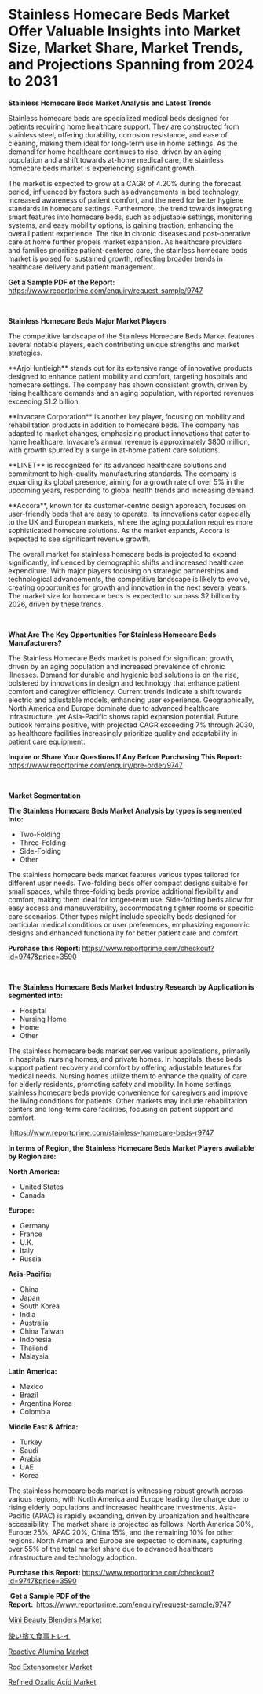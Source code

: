 <p><h1>Stainless Homecare Beds Market Offer Valuable Insights into Market Size, Market Share, Market Trends, and Projections Spanning from 2024 to 2031</h1></p><p><strong>Stainless Homecare Beds Market Analysis and Latest Trends</strong></p>
<p><p>Stainless homecare beds are specialized medical beds designed for patients requiring home healthcare support. They are constructed from stainless steel, offering durability, corrosion resistance, and ease of cleaning, making them ideal for long-term use in home settings. As the demand for home healthcare continues to rise, driven by an aging population and a shift towards at-home medical care, the stainless homecare beds market is experiencing significant growth. </p><p>The market is expected to grow at a CAGR of 4.20% during the forecast period, influenced by factors such as advancements in bed technology, increased awareness of patient comfort, and the need for better hygiene standards in homecare settings. Furthermore, the trend towards integrating smart features into homecare beds, such as adjustable settings, monitoring systems, and easy mobility options, is gaining traction, enhancing the overall patient experience. The rise in chronic diseases and post-operative care at home further propels market expansion. As healthcare providers and families prioritize patient-centered care, the stainless homecare beds market is poised for sustained growth, reflecting broader trends in healthcare delivery and patient management.</p></p>
<p><strong>Get a Sample PDF of the Report:&nbsp;</strong> <a href="https://www.reportprime.com/enquiry/request-sample/9747">https://www.reportprime.com/enquiry/request-sample/9747</a></p>
<p>&nbsp;</p>
<p><strong>Stainless Homecare Beds Major Market Players</strong></p>
<p><p>The competitive landscape of the Stainless Homecare Beds Market features several notable players, each contributing unique strengths and market strategies. </p><p>**ArjoHuntleigh** stands out for its extensive range of innovative products designed to enhance patient mobility and comfort, targeting hospitals and homecare settings. The company has shown consistent growth, driven by rising healthcare demands and an aging population, with reported revenues exceeding $1.2 billion.</p><p>**Invacare Corporation** is another key player, focusing on mobility and rehabilitation products in addition to homecare beds. The company has adapted to market changes, emphasizing product innovations that cater to home healthcare. Invacare’s annual revenue is approximately $800 million, with growth spurred by a surge in at-home patient care solutions. </p><p>**LINET** is recognized for its advanced healthcare solutions and commitment to high-quality manufacturing standards. The company is expanding its global presence, aiming for a growth rate of over 5% in the upcoming years, responding to global health trends and increasing demand.</p><p>**Accora**, known for its customer-centric design approach, focuses on user-friendly beds that are easy to operate. Its innovations cater especially to the UK and European markets, where the aging population requires more sophisticated homecare solutions. As the market expands, Accora is expected to see significant revenue growth.</p><p>The overall market for stainless homecare beds is projected to expand significantly, influenced by demographic shifts and increased healthcare expenditure. With major players focusing on strategic partnerships and technological advancements, the competitive landscape is likely to evolve, creating opportunities for growth and innovation in the next several years. The market size for homecare beds is expected to surpass $2 billion by 2026, driven by these trends.</p></p>
<p>&nbsp;</p>
<p><strong>What Are The Key Opportunities For Stainless Homecare Beds Manufacturers?</strong></p>
<p><p>The Stainless Homecare Beds market is poised for significant growth, driven by an aging population and increased prevalence of chronic illnesses. Demand for durable and hygienic bed solutions is on the rise, bolstered by innovations in design and technology that enhance patient comfort and caregiver efficiency. Current trends indicate a shift towards electric and adjustable models, enhancing user experience. Geographically, North America and Europe dominate due to advanced healthcare infrastructure, yet Asia-Pacific shows rapid expansion potential. Future outlook remains positive, with projected CAGR exceeding 7% through 2030, as healthcare facilities increasingly prioritize quality and adaptability in patient care equipment.</p></p>
<p><strong>Inquire or Share Your Questions If Any Before Purchasing This Report:</strong> <a href="https://www.reportprime.com/enquiry/pre-order/9747">https://www.reportprime.com/enquiry/pre-order/9747</a></p>
<p>&nbsp;</p>
<p><strong>Market Segmentation</strong></p>
<p><strong>The Stainless Homecare Beds Market Analysis by types is segmented into:</strong></p>
<p><ul><li>Two-Folding</li><li>Three-Folding</li><li>Side-Folding</li><li>Other</li></ul></p>
<p><p>The stainless homecare beds market features various types tailored for different user needs. Two-folding beds offer compact designs suitable for small spaces, while three-folding beds provide additional flexibility and comfort, making them ideal for longer-term use. Side-folding beds allow for easy access and maneuverability, accommodating tighter rooms or specific care scenarios. Other types might include specialty beds designed for particular medical conditions or user preferences, emphasizing ergonomic designs and enhanced functionality for better patient care and comfort.</p></p>
<p><strong>Purchase this Report:&nbsp;</strong><a href="https://www.reportprime.com/checkout?id=9747&price=3590">https://www.reportprime.com/checkout?id=9747&price=3590</a></p>
<p>&nbsp;</p>
<p><strong>The Stainless Homecare Beds Market Industry Research by Application is segmented into:</strong></p>
<p><ul><li>Hospital</li><li>Nursing Home</li><li>Home</li><li>Other</li></ul></p>
<p><p>The stainless homecare beds market serves various applications, primarily in hospitals, nursing homes, and private homes. In hospitals, these beds support patient recovery and comfort by offering adjustable features for medical needs. Nursing homes utilize them to enhance the quality of care for elderly residents, promoting safety and mobility. In home settings, stainless homecare beds provide convenience for caregivers and improve the living conditions for patients. Other markets may include rehabilitation centers and long-term care facilities, focusing on patient support and comfort.</p></p>
<p><a href="https://www.reportprime.com/stainless-homecare-beds-r9747">&nbsp;https://www.reportprime.com/stainless-homecare-beds-r9747</a></p>
<p><strong>In terms of Region, the Stainless Homecare Beds Market Players available by Region are:</strong></p>
<p>
    <p> <strong> North America: </strong>
        <ul>
            <li>United States</li>
            <li>Canada</li>
        </ul>
        </p> 
    <p> <strong> Europe: </strong>
        <ul>
            <li>Germany</li>
            <li>France</li>
            <li>U.K.</li>
            <li>Italy</li>
            <li>Russia</li>
        </ul>
        </p> 
    <p> <strong> Asia-Pacific: </strong>
        <ul>
            <li>China</li>
            <li>Japan</li>
            <li>South Korea</li>
            <li>India</li>
            <li>Australia</li>
            <li>China Taiwan</li>
            <li>Indonesia</li>
            <li>Thailand</li>
            <li>Malaysia</li>
        </ul>
        </p> 
    <p> <strong> Latin America: </strong>
        <ul>
            <li>Mexico</li>
            <li>Brazil</li>
            <li>Argentina Korea</li>
            <li>Colombia</li>
        </ul>
        </p> 
    <p> <strong> Middle East & Africa: </strong>
        <ul>
            <li>Turkey</li>
            <li>Saudi</li>
            <li>Arabia</li>
            <li>UAE</li>
            <li>Korea</li>
        </ul>
    </p>
    </p>
<p><p>The stainless homecare beds market is witnessing robust growth across various regions, with North America and Europe leading the charge due to rising elderly populations and increased healthcare investments. Asia-Pacific (APAC) is rapidly expanding, driven by urbanization and healthcare accessibility. The market share is projected as follows: North America 30%, Europe 25%, APAC 20%, China 15%, and the remaining 10% for other regions. North America and Europe are expected to dominate, capturing over 55% of the total market share due to advanced healthcare infrastructure and technology adoption.</p></p>
<p><strong>Purchase this Report: </strong><a href="https://www.reportprime.com/checkout?id=9747&price=3590">https://www.reportprime.com/checkout?id=9747&price=3590</a></p>
<p>&nbsp;<strong>Get a Sample PDF of the Report:&nbsp;&nbsp;</strong><a href="https://www.reportprime.com/enquiry/request-sample/9747">https://www.reportprime.com/enquiry/request-sample/9747</a></p>
<p><strong></strong></p>
<p><p><a href="https://www.linkedin.com/pulse/mini-beauty-blenders-industry-sector-new-technologies-market-l5rlc?trackingId=E1yALXQwT4KD6xAq%2BYqQLw%3D%3D">Mini Beauty Blenders Market</a></p><p><a href="https://medium.com/@gregoriookeefe2023/disposable-meal-tray-market-%E3%81%AF-%E3%82%B3%E3%82%B9%E3%83%88%E7%AE%A1%E7%90%86%E3%81%A8%E5%8A%B9%E7%8E%87%E5%90%91%E4%B8%8A%E3%82%92%E5%84%AA%E5%85%88%E3%81%97%E3%81%BE%E3%81%99-%E3%81%95%E3%82%89%E3%81%AB-%E5%A0%B1%E5%91%8A%E6%9B%B8%E3%81%AF%E5%B8%82%E5%A0%B4%E3%81%AE%E9%9C%80%E8%A6%81%E9%9D%A2%E3%81%A8%E4%BE%9B%E7%B5%A6%E9%9D%A2%E3%81%AE%E4%B8%A1%E6%96%B9%E3%82%92%E3%82%AB%E3%83%90%E3%83%BC%E3%81%97%E3%81%A6%E3%81%84%E3%81%BE%E3%81%99-disposable-meal-dfc5fca27cfb">使い捨て食事トレイ</a></p><p><a href="https://issuu.com/reportprime-2/docs/reactive-alumina-market-size-2030.p_280a3341011e8b">Reactive Alumina Market</a></p><p><a href="https://www.linkedin.com/pulse/driving-market-forces-rod-extensometer-trends-future-forecasts-tdcwf?trackingId=zQpTTUTySDmheROqFSw8gQ%3D%3D">Rod Extensometer Market</a></p><p><a href="https://issuu.com/reportprime-2/docs/refined-oxalic-acid-market-size-203_b284dd48a0e55a">Refined Oxalic Acid Market</a></p></p>